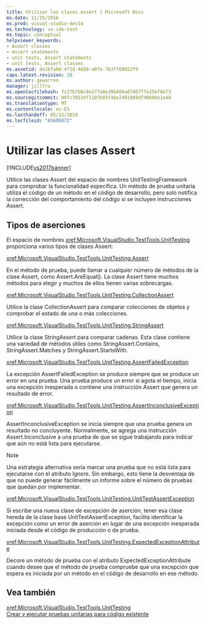 ```yaml
---
title: Utilizar las clases Assert | Microsoft Docs
ms.date: 11/15/2016
ms.prod: visual-studio-dev14
ms.technology: vs-ide-test
ms.topic: conceptual
helpviewer_keywords:
- Assert classes
- Assert statements
- unit tests, Assert statements
- unit tests, Assert classes
ms.assetid: da1b7a0d-4f1d-4d50-a07e-7b3ff60053f9
caps.latest.revision: 29
ms.author: gewarren
manager: jillfra
ms.openlocfilehash: fc27b7b0c0e277a0e39b406a07d677fe25bf8e73
ms.sourcegitcommit: 08fc78516f1107b83f46e2401888df4868bb1e40
ms.translationtype: MT
ms.contentlocale: es-ES
ms.lasthandoff: 05/15/2019
ms.locfileid: "65695072"
---
```

# <a name="using-the-assert-classes"></a>Utilizar las clases Assert
[!INCLUDE[vs2017banner](../includes/vs2017banner.md)]

Utilice las clases Assert del espacio de nombres UnitTestingFramework para comprobar la funcionalidad específica. Un método de prueba unitaria utiliza el código de un método en el código de desarrollo, pero solo notifica la corrección del comportamiento del código si se incluyen instrucciones Assert.  
  
## <a name="kinds-of-asserts"></a>Tipos de aserciones  
 El espacio de nombres <xref:Microsoft.VisualStudio.TestTools.UnitTesting> proporciona varios tipos de clases Assert:  
  
 <xref:Microsoft.VisualStudio.TestTools.UnitTesting.Assert>  
  
 En el método de prueba, puede llamar a cualquier número de métodos de la clase Assert, como Assert.AreEqual(). La clase Assert tiene muchos métodos para elegir y muchos de ellos tienen varias sobrecargas.  
  
 <xref:Microsoft.VisualStudio.TestTools.UnitTesting.CollectionAssert>  
  
 Utilice la clase CollectionAssert para comparar colecciones de objetos y comprobar el estado de una o más colecciones.  
  
 <xref:Microsoft.VisualStudio.TestTools.UnitTesting.StringAssert>  
  
 Utilice la clase StringAssert para comparar cadenas. Esta clase contiene una variedad de métodos útiles como StringAssert.Contains, StringAssert.Matches y StringAssert.StartsWith.  
  
 <xref:Microsoft.VisualStudio.TestTools.UnitTesting.AssertFailedException>  
  
 La excepción AssertFailedException se produce siempre que se produce un error en una prueba. Una prueba produce un error si agota el tiempo, inicia una excepción inesperada o contiene una instrucción Assert que genera un resultado de error.  
  
 <xref:Microsoft.VisualStudio.TestTools.UnitTesting.AssertInconclusiveException>  
  
 AssertInconclusiveException se inicia siempre que una prueba genera un resultado no concluyente. Normalmente, se agrega una instrucción Assert.Inconclusive a una prueba de que se sigue trabajando para indicar que aún no está lista para ejecutarse.  
  
> [!NOTE]
> Una estrategia alternativa sería marcar una prueba que no está lista para ejecutarse con el atributo Ignore. Sin embargo, esto tiene la desventaja de que no puede generar fácilmente un informe sobre el número de pruebas que quedan por implementar.  
  
 <xref:Microsoft.VisualStudio.TestTools.UnitTesting.UnitTestAssertException>  
  
 Si escribe una nueva clase de excepción de aserción, tener esa clase hereda de la clase base UnitTestAssertException, facilita identificar la excepción como un error de aserción en lugar de una excepción inesperada iniciada desde el código de producción o de prueba.  
  
 <xref:Microsoft.VisualStudio.TestTools.UnitTesting.ExpectedExceptionAttribute>  
  
 Decore un método de prueba con el atributo ExpectedExceptionAttribute cuando desee que el método de prueba compruebe que una excepción que espera es iniciada por un método en el código de desarrollo en ese método.  
  
## <a name="see-also"></a>Vea también  
 <xref:Microsoft.VisualStudio.TestTools.UnitTesting>   
 [Crear y ejecutar pruebas unitarias para código existente](https://msdn.microsoft.com/e8370b93-085b-41c9-8dec-655bd886f173)
